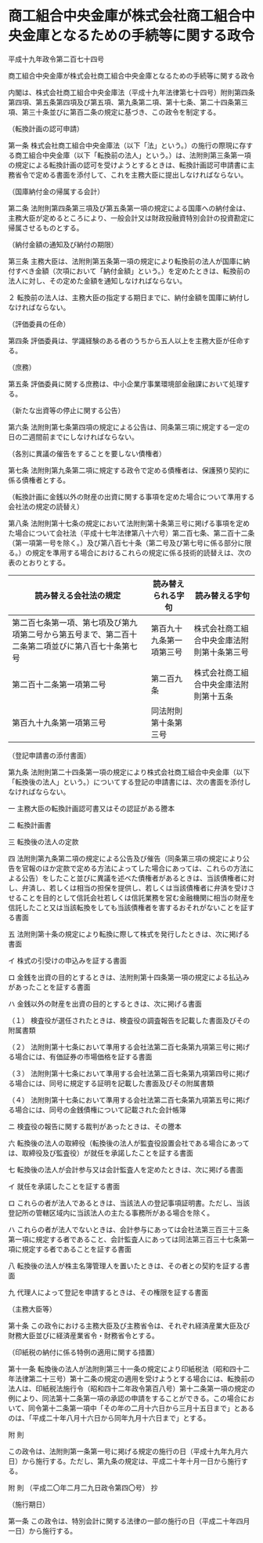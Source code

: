 # 商工組合中央金庫が株式会社商工組合中央金庫となるための手続等に関する政令

平成十九年政令第二百七十四号

商工組合中央金庫が株式会社商工組合中央金庫となるための手続等に関する政令

内閣は、株式会社商工組合中央金庫法（平成十九年法律第七十四号）附則第四条第四項、第五条第四項及び第五項、第九条第二項、第十七条、第二十四条第三項、第三十条並びに第百二条の規定に基づき、この政令を制定する。

（転換計画の認可申請）

第一条 株式会社商工組合中央金庫法（以下「法」という。）の施行の際現に存する商工組合中央金庫（以下「転換前の法人」という。）は、法附則第三条第一項の規定による転換計画の認可を受けようとするときは、転換計画認可申請書に主務省令で定める書面を添付して、これを主務大臣に提出しなければならない。

（国庫納付金の帰属する会計）

第二条 法附則第四条第三項及び第五条第一項の規定による国庫への納付金は、主務大臣が定めるところにより、一般会計又は財政投融資特別会計の投資勘定に帰属させるものとする。

（納付金額の通知及び納付の期限）

第三条 主務大臣は、法附則第五条第一項の規定により転換前の法人が国庫に納付すべき金額（次項において「納付金額」という。）を定めたときは、転換前の法人に対し、その定めた金額を通知しなければならない。

２ 転換前の法人は、主務大臣の指定する期日までに、納付金額を国庫に納付しなければならない。

（評価委員の任命）

第四条 評価委員は、学識経験のある者のうちから五人以上を主務大臣が任命する。

（庶務）

第五条 評価委員に関する庶務は、中小企業庁事業環境部金融課において処理する。

（新たな出資等の停止に関する公告）

第六条 法附則第七条第四項の規定による公告は、同条第三項に規定する一定の日の二週間前までにしなければならない。

（各別に異議の催告をすることを要しない債権者）

第七条 法附則第九条第二項に規定する政令で定める債権者は、保護預り契約に係る債権者とする。

（転換計画に金銭以外の財産の出資に関する事項を定めた場合について準用する会社法の規定の読替え）

第八条 法附則第十七条の規定において法附則第十条第三号に掲げる事項を定めた場合について会社法（平成十七年法律第八十六号）第二百七条、第二百十二条（第一項第一号を除く。）及び第八百七十条（第二号及び第七号に係る部分に限る。）の規定を準用する場合におけるこれらの規定に係る技術的読替えは、次の表のとおりとする。

読み替える会社法の規定 | 読み替えられる字句 | 読み替える字句  
---|---|---  
第二百七条第一項、第七項及び第九項第二号から第五号まで、第二百十二条第二項並びに第八百七十条第七号 | 第百九十九条第一項第三号 | 株式会社商工組合中央金庫法附則第十条第三号  
第二百十二条第一項第二号 | 第二百九条 | 株式会社商工組合中央金庫法附則第十五条  
第百九十九条第一項第三号 | 同法附則第十条第三号  
  
（登記申請書の添付書面）

第九条 法附則第二十四条第一項の規定により株式会社商工組合中央金庫（以下「転換後の法人」という。）についてする登記の申請書には、次の書面を添付しなければならない。

一 主務大臣の転換計画認可書又はその認証がある謄本

二 転換計画書

三 転換後の法人の定款

四 法附則第九条第二項の規定による公告及び催告（同条第三項の規定により公告を官報のほか定款で定める方法によってした場合にあっては、これらの方法による公告）をしたこと並びに異議を述べた債権者があるときは、当該債権者に対し、弁済し、若しくは相当の担保を提供し、若しくは当該債権者に弁済を受けさせることを目的として信託会社若しくは信託業務を営む金融機関に相当の財産を信託したこと又は当該転換をしても当該債権者を害するおそれがないことを証する書面

五 法附則第十条の規定により転換に際して株式を発行したときは、次に掲げる書面

イ 株式の引受けの申込みを証する書面

ロ 金銭を出資の目的とするときは、法附則第十四条第一項の規定による払込みがあったことを証する書面

ハ 金銭以外の財産を出資の目的とするときは、次に掲げる書面

（１） 検査役が選任されたときは、検査役の調査報告を記載した書面及びその附属書類

（２） 法附則第十七条において準用する会社法第二百七条第九項第三号に掲げる場合には、有価証券の市場価格を証する書面

（３） 法附則第十七条において準用する会社法第二百七条第九項第四号に掲げる場合には、同号に規定する証明を記載した書面及びその附属書類

（４） 法附則第十七条において準用する会社法第二百七条第九項第五号に掲げる場合には、同号の金銭債権について記載された会計帳簿

ニ 検査役の報告に関する裁判があったときは、その謄本

六 転換後の法人の取締役（転換後の法人が監査役設置会社である場合にあっては、取締役及び監査役）が就任を承諾したことを証する書面

七 転換後の法人が会計参与又は会計監査人を定めたときは、次に掲げる書面

イ 就任を承諾したことを証する書面

ロ これらの者が法人であるときは、当該法人の登記事項証明書。ただし、当該登記所の管轄区域内に当該法人の主たる事務所がある場合を除く。

ハ これらの者が法人でないときは、会計参与にあっては会社法第三百三十三条第一項に規定する者であること、会計監査人にあっては同法第三百三十七条第一項に規定する者であることを証する書面

八 転換後の法人が株主名簿管理人を置いたときは、その者との契約を証する書面

九 代理人によって登記を申請するときは、その権限を証する書面

（主務大臣等）

第十条 この政令における主務大臣及び主務省令は、それぞれ経済産業大臣及び財務大臣並びに経済産業省令・財務省令とする。

（印紙税の納付に係る特例の適用に関する措置）

第十一条 転換後の法人が法附則第三十一条の規定により印紙税法（昭和四十二年法律第二十三号）第十二条の規定の適用を受けようとする場合には、転換前の法人は、印紙税法施行令（昭和四十二年政令第百八号）第十二条第一項の規定の例により、同法第十二条第一項の承認の申請をすることができる。この場合において、同令第十二条第一項中「その年の二月十六日から三月十五日まで」とあるのは、「平成二十年八月十六日から同年九月十六日まで」とする。

附 則

この政令は、法附則第一条第一号に掲げる規定の施行の日（平成十九年九月六日）から施行する。ただし、第九条の規定は、平成二十年十月一日から施行する。

附 則 （平成二〇年二月二九日政令第四〇号） 抄

（施行期日）

第一条 この政令は、特別会計に関する法律の一部の施行の日（平成二十年四月一日）から施行する。
